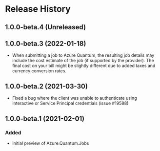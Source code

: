 # Release History

## 1.0.0-beta.4 (Unreleased)

## 1.0.0-beta.3 (2022-01-18)
- When submitting a job to Azure Quantum, the resulting job details may include the cost estimate of the job (if supported by the provider). The final cost on your bill might be slightly different due to added taxes and currency conversion rates.

## 1.0.0-beta.2 (2021-03-30)
- Fixed a bug where the client was unable to authenticate using Interactive or Service Principal credentials (issue #19588) 

## 1.0.0-beta.1 (2021-02-01)
### Added
- Initial preview of Azure.Quantum.Jobs

